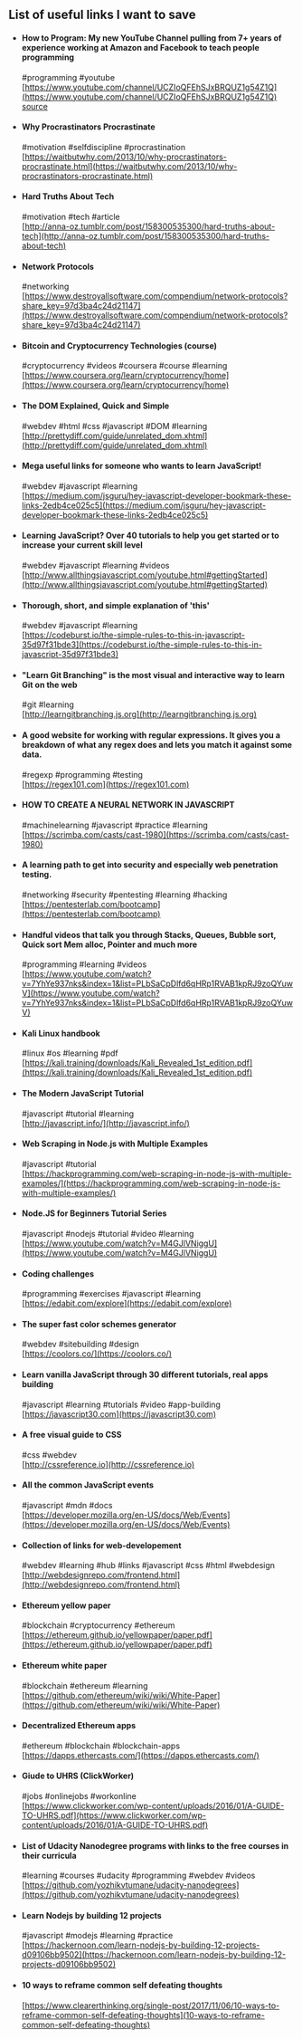 ## List of useful links I want to save

- #### How to Program: My new YouTube Channel pulling from 7+ years of experience working at Amazon and Facebook to teach people programming
	\#programming #youtube\
	[https://www.youtube.com/channel/UCZIoQFEhSJxBRQUZ1g54Z1Q](https://www.youtube.com/channel/UCZIoQFEhSJxBRQUZ1g54Z1Q)
	[source](https://www.reddit.com/r/learnprogramming/comments/6oz03w/how_to_program_my_new_youtube_channel_pulling/)

- #### Why Procrastinators Procrastinate
	\#motivation #selfdiscipline #procrastination\
	[https://waitbutwhy.com/2013/10/why-procrastinators-procrastinate.html](https://waitbutwhy.com/2013/10/why-procrastinators-procrastinate.html)

- #### Hard Truths About Tech
	\#motivation #tech #article\
	[http://anna-oz.tumblr.com/post/158300535300/hard-truths-about-tech](http://anna-oz.tumblr.com/post/158300535300/hard-truths-about-tech)

- #### Network Protocols
	\#networking\
	[https://www.destroyallsoftware.com/compendium/network-protocols?share_key=97d3ba4c24d21147](https://www.destroyallsoftware.com/compendium/network-protocols?share_key=97d3ba4c24d21147)

- #### Bitcoin and Cryptocurrency Technologies (course)
	\#cryptocurrency #videos #coursera #course #learning\
	[https://www.coursera.org/learn/cryptocurrency/home](https://www.coursera.org/learn/cryptocurrency/home)

- #### The DOM Explained, Quick and Simple
	\#webdev #html #css #javascript #DOM #learning\
	[http://prettydiff.com/guide/unrelated_dom.xhtml](http://prettydiff.com/guide/unrelated_dom.xhtml)

- #### Mega useful links for someone who wants to learn JavaScript! 
	\#webdev #javascript #learning\
	[https://medium.com/jsguru/hey-javascript-developer-bookmark-these-links-2edb4ce025c5](https://medium.com/jsguru/hey-javascript-developer-bookmark-these-links-2edb4ce025c5)

- #### Learning JavaScript? Over 40 tutorials to help you get started or to increase your current skill level
	\#webdev #javascript #learning #videos\
	[http://www.allthingsjavascript.com/youtube.html#gettingStarted](http://www.allthingsjavascript.com/youtube.html#gettingStarted)

- #### Thorough, short, and simple explanation of 'this'
	\#webdev #javascript #learning\
	[https://codeburst.io/the-simple-rules-to-this-in-javascript-35d97f31bde3](https://codeburst.io/the-simple-rules-to-this-in-javascript-35d97f31bde3)

- #### "Learn Git Branching" is the most visual and interactive way to learn Git on the web
	\#git #learning\
	[http://learngitbranching.js.org](http://learngitbranching.js.org)

- #### A good website for working with regular expressions. It gives you a breakdown of what any regex does and lets you match it against some data.
	\#regexp #programming #testing\
	[https://regex101.com](https://regex101.com)

- #### HOW TO CREATE A NEURAL NETWORK IN JAVASCRIPT
	\#machinelearning #javascript #practice #learning\
	[https://scrimba.com/casts/cast-1980](https://scrimba.com/casts/cast-1980)

- #### A learning path to get into security and especially web penetration testing.
	\#networking #security #pentesting #learning #hacking\
	[https://pentesterlab.com/bootcamp](https://pentesterlab.com/bootcamp)

- #### Handful videos that talk you through Stacks, Queues, Bubble sort, Quick sort Mem alloc, Pointer and much more
	\#programming #learning #videos\
	[https://www.youtube.com/watch?v=7YhYe937nks&index=1&list=PLbSaCpDlfd6qHRp1RVAB1kpRJ9zoQYuwV](https://www.youtube.com/watch?v=7YhYe937nks&index=1&list=PLbSaCpDlfd6qHRp1RVAB1kpRJ9zoQYuwV)

- #### Kali Linux handbook
	\#linux #os #learning #pdf\
	[https://kali.training/downloads/Kali_Revealed_1st_edition.pdf](https://kali.training/downloads/Kali_Revealed_1st_edition.pdf)

- #### The Modern JavaScript Tutorial
	\#javascript #tutorial #learning\
	[http://javascript.info/](http://javascript.info/)

- #### Web Scraping in Node.js with Multiple Examples
	\#javascript #tutorial\
	[https://hackprogramming.com/web-scraping-in-node-js-with-multiple-examples/](https://hackprogramming.com/web-scraping-in-node-js-with-multiple-examples/)

- #### Node.JS for Beginners Tutorial Series
	\#javascript #nodejs #tutorial #video #learning\
	[https://www.youtube.com/watch?v=M4GJlVNiggU](https://www.youtube.com/watch?v=M4GJlVNiggU)

- #### Coding challenges
	\#programming #exercises #javascript #learning\
	[https://edabit.com/explore](https://edabit.com/explore)

- #### The super fast color schemes generator
	\#webdev #sitebuilding #design\
	[https://coolors.co/](https://coolors.co/)

- #### Learn vanilla JavaScript through 30 different tutorials, real apps building
	\#javascript #learning #tutorials #video #app-building\
	[https://javascript30.com](https://javascript30.com)

- #### A free visual guide to CSS
	\#css #webdev\
	[http://cssreference.io](http://cssreference.io)

- #### All the common JavaScript events
	\#javascript #mdn #docs\
	[https://developer.mozilla.org/en-US/docs/Web/Events](https://developer.mozilla.org/en-US/docs/Web/Events)

- #### Collection of links for web-developement
	\#webdev #learning #hub #links #javascript #css #html #webdesign\
	[http://webdesignrepo.com/frontend.html](http://webdesignrepo.com/frontend.html)

- #### Ethereum yellow paper
	\#blockchain #cryptocurrency #ethereum\
	[https://ethereum.github.io/yellowpaper/paper.pdf](https://ethereum.github.io/yellowpaper/paper.pdf)

- #### Ethereum white paper
	\#blockchain #ethereum #learning\
	[https://github.com/ethereum/wiki/wiki/White-Paper](https://github.com/ethereum/wiki/wiki/White-Paper)

- #### Decentralized Ethereum apps
	\#ethereum #blockchain #blockchain-apps\
	[https://dapps.ethercasts.com/](https://dapps.ethercasts.com/)

- #### Giude to UHRS (ClickWorker)
	\#jobs #onlinejobs #workonline\
	[https://www.clickworker.com/wp-content/uploads/2016/01/A-GUIDE-TO-UHRS.pdf](https://www.clickworker.com/wp-content/uploads/2016/01/A-GUIDE-TO-UHRS.pdf)

- ####  List of Udacity Nanodegree programs with links to the free courses in their curricula
	\#learning #courses #udacity #programming #webdev #videos\
	[https://github.com/yozhikvtumane/udacity-nanodegrees](https://github.com/yozhikvtumane/udacity-nanodegrees)

- #### Learn Nodejs by building 12 projects
	\#javascript #modejs #learning #practice\
	[https://hackernoon.com/learn-nodejs-by-building-12-projects-d09106bb9502](https://hackernoon.com/learn-nodejs-by-building-12-projects-d09106bb9502)

- #### 10 ways to reframe common self defeating thoughts
	[https://www.clearerthinking.org/single-post/2017/11/06/10-ways-to-reframe-common-self-defeating-thoughts](10-ways-to-reframe-common-self-defeating-thoughts)
